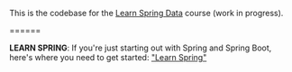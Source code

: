 This is the codebase for the [Learn Spring Data](https://www.baeldung.com/learn-spring-data-course#master-class) course (work in progress). 

======

**LEARN SPRING**: If you're just starting out with Spring and Spring Boot, here's where you need to get started: ["Learn Spring"](https://bit.ly/github-ls)

